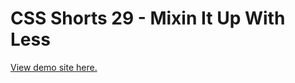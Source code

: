 # CSS Shorts 29 - Mixin It Up With Less

[View demo site here.](https://webdevtuts.github.io/css_shorts_29_mixin_up_with_less/)
